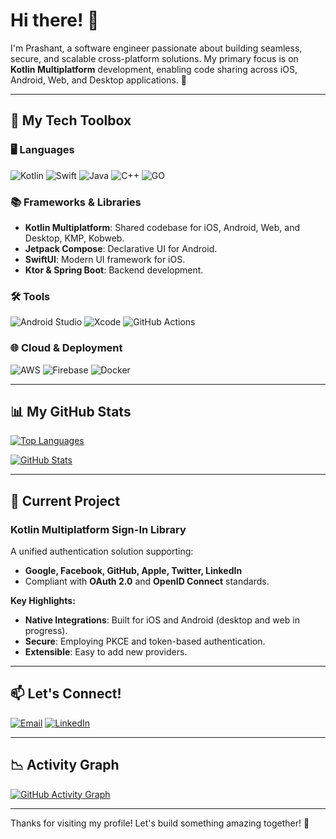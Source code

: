 # Hi there! 👋

I'm Prashant, a software engineer passionate about building seamless, secure, and scalable cross-platform solutions. My primary focus is on **Kotlin Multiplatform** development, enabling code sharing across iOS, Android, Web, and Desktop applications. 🚀

---

## 🔧 My Tech Toolbox

### 🖥️ **Languages**
![Kotlin](https://img.shields.io/badge/Kotlin-%230095D5.svg?style=for-the-badge&logo=kotlin&logoColor=white)
![Swift](https://img.shields.io/badge/Swift-%23FA7343.svg?style=for-the-badge&logo=swift&logoColor=white)
![Java](https://img.shields.io/badge/Java-%23ED8B00.svg?style=for-the-badge&logo=java&logoColor=white)
![C++](https://img.shields.io/badge/C++-%231575F9.svg?style=for-the-badge&logo=java&logoColor=white)
![GO](https://img.shields.io/badge/GO-%230095D5.svg?style=for-the-badge&logo=java&logoColor=white)


### 📚 **Frameworks & Libraries**
- **Kotlin Multiplatform**: Shared codebase for iOS, Android, Web, and Desktop, KMP, Kobweb.
- **Jetpack Compose**: Declarative UI for Android.
- **SwiftUI**: Modern UI framework for iOS.
- **Ktor & Spring Boot**: Backend development.

### 🛠️ **Tools**
![Android Studio](https://img.shields.io/badge/Android%20Studio-%233DDC84.svg?style=for-the-badge&logo=android-studio&logoColor=white)
![Xcode](https://img.shields.io/badge/Xcode-%231575F9.svg?style=for-the-badge&logo=xcode&logoColor=white)
![GitHub Actions](https://img.shields.io/badge/GitHub%20Actions-%232671E5.svg?style=for-the-badge&logo=githubactions&logoColor=white)

### 🌐 **Cloud & Deployment**
![AWS](https://img.shields.io/badge/AWS-%23FF9900.svg?style=for-the-badge&logo=amazonaws&logoColor=white)
![Firebase](https://img.shields.io/badge/Firebase-%23FFCA28.svg?style=for-the-badge&logo=firebase&logoColor=black)
![Docker](https://img.shields.io/badge/Docker-%232496ED.svg?style=for-the-badge&logo=docker&logoColor=white)

---

## 📊 My GitHub Stats

[![Top Languages](https://github-readme-stats.vercel.app/api/top-langs/?username=prashant17d97&layout=compact&theme=radical)](https://github.com/prashant17d97)

[![GitHub Stats](https://github-readme-stats.vercel.app/api?username=prashant17d97&show_icons=true&theme=radical)](https://github.com/prashant17d97)

---

## 🎯 Current Project

### **Kotlin Multiplatform Sign-In Library**  
A unified authentication solution supporting:
- **Google, Facebook, GitHub, Apple, Twitter, LinkedIn**  
- Compliant with **OAuth 2.0** and **OpenID Connect** standards.

**Key Highlights:**
- **Native Integrations**: Built for iOS and Android (desktop and web in progress).
- **Secure**: Employing PKCE and token-based authentication.
- **Extensible**: Easy to add new providers.

---

## 📫 Let's Connect!

[![Email](https://img.shields.io/badge/Email-%23D14836.svg?style=for-the-badge&logo=gmail&logoColor=white)](mailto:prashantsinghsca@gmail.com)
[![LinkedIn](https://img.shields.io/badge/LinkedIn-%230A66C2.svg?style=for-the-badge&logo=linkedin&logoColor=white)](https://www.linkedin.com/in/prashantsingh-dev/)


---

## 📉 Activity Graph

[![GitHub Activity Graph](https://github-readme-activity-graph.vercel.app/graph?username=prashant17d97&theme=redical)](https://github.com/prashant17d97)

---

Thanks for visiting my profile! Let's build something amazing together! 🚀
